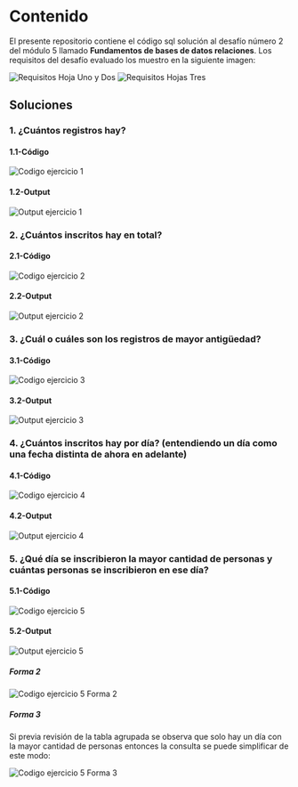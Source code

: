 # Contenido

El presente repositorio contiene el código sql solución al desafío número 2 del módulo 5 llamado **Fundamentos de bases de datos relaciones**. Los requisitos del desafío evaluado los muestro en la siguiente imagen:

![Requisitos Hoja Uno y Dos](./screenshots/requisitos_uno_dos.jpg)
![Requisitos Hojas Tres](./screenshots/requisitos_tres.webp)

## Soluciones

### 1. ¿Cuántos registros hay?

#### 1.1-Código

![Codigo ejercicio 1](./screenshots/solucion_ejercicio_1.png)

#### 1.2-Output

![Output ejercicio 1](./screenshots/output_ejercicios_uno.jpg)

### 2. ¿Cuántos inscritos hay en total?

#### 2.1-Código

![Codigo ejercicio 2](./screenshots/solucion_ejercicio_2.png)

#### 2.2-Output

![Output ejercicio 2](./screenshots/output_ejercicios_dos.jpg)

### 3. ¿Cuál o cuáles son los registros de mayor antigüedad?

#### 3.1-Código

![Codigo ejercicio 3](./screenshots/solucion_ejercicio_3.png)

#### 3.2-Output

![Output ejercicio 3](./screenshots/output_ejercicios_tres.jpg)

### 4. ¿Cuántos inscritos hay por día? (entendiendo un día como una fecha distinta de ahora en adelante)

#### 4.1-Código

![Codigo ejercicio 4](./screenshots/solucion_ejercicio_4.png)

#### 4.2-Output

![Output ejercicio 4](./screenshots/output_ejercicios_cuatro.jpg)

### 5. ¿Qué día se inscribieron la mayor cantidad de personas y cuántas personas se inscribieron en ese día?

#### 5.1-Código

![Codigo ejercicio 5](./screenshots/solucion_ejercicio_5.png)

#### 5.2-Output

![Output ejercicio 5](./screenshots/output_ejercicios_cinco.jpg)

##### Forma 2

![Codigo ejercicio 5 Forma 2](./screenshots/solucion_ejercicio_5_forma_2.png)

##### Forma 3

Si previa revisión de la tabla agrupada se observa que solo hay un día con la mayor cantidad de personas entonces la consulta se puede simplificar de este modo:

![Codigo ejercicio 5 Forma 3](./screenshots/solucion_ejercicio_5_forma_3.png)
